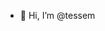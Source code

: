 - 👋 Hi, I’m @tessem

<!---
tessem/tessem is a ✨ special ✨ repository because its `README.md` (this file) appears on your GitHub profile.
You can click the Preview link to take a look at your changes.
--->
